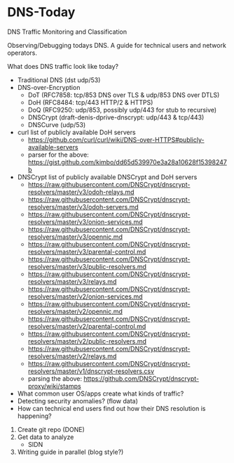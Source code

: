# DNS-Today
DNS Traffic Monitoring and Classification

Observing/Debugging todays DNS.
A guide for technical users and network operators.

What does DNS traffic look like today?
- Traditional DNS (dst udp/53)
- DNS-over-Encryption
    - DoT (RFC7858: tcp/853 DNS over TLS & udp/853 DNS over DTLS)
    - DoH (RFC8484: tcp/443 HTTP/2 & HTTPS)
    - DoQ (RFC9250: udp/853, possibly udp/443 for stub to recursive)
    - DNSCrypt (draft-denis-dprive-dnscrypt: udp/443 & tcp/443)
    - DNSCurve (udp/53)
- curl list of publicly available DoH servers
    - https://github.com/curl/curl/wiki/DNS-over-HTTPS#publicly-available-servers
    - parser for the above: https://gist.github.com/kimbo/dd65d539970e3a28a10628f15398247b
- DNSCrypt list of publicly available DNSCrypt and DoH servers
    - https://raw.githubusercontent.com/DNSCrypt/dnscrypt-resolvers/master/v3/odoh-relays.md
    - https://raw.githubusercontent.com/DNSCrypt/dnscrypt-resolvers/master/v3/odoh-servers.md
    - https://raw.githubusercontent.com/DNSCrypt/dnscrypt-resolvers/master/v3/onion-services.md
    - https://raw.githubusercontent.com/DNSCrypt/dnscrypt-resolvers/master/v3/opennic.md
    - https://raw.githubusercontent.com/DNSCrypt/dnscrypt-resolvers/master/v3/parental-control.md
    - https://raw.githubusercontent.com/DNSCrypt/dnscrypt-resolvers/master/v3/public-resolvers.md
    - https://raw.githubusercontent.com/DNSCrypt/dnscrypt-resolvers/master/v3/relays.md
    - https://raw.githubusercontent.com/DNSCrypt/dnscrypt-resolvers/master/v2/onion-services.md
    - https://raw.githubusercontent.com/DNSCrypt/dnscrypt-resolvers/master/v2/opennic.md
    - https://raw.githubusercontent.com/DNSCrypt/dnscrypt-resolvers/master/v2/parental-control.md
    - https://raw.githubusercontent.com/DNSCrypt/dnscrypt-resolvers/master/v2/public-resolvers.md
    - https://raw.githubusercontent.com/DNSCrypt/dnscrypt-resolvers/master/v2/relays.md
    - https://raw.githubusercontent.com/DNSCrypt/dnscrypt-resolvers/master/v1/dnscrypt-resolvers.csv
    - parsing the above: https://github.com/DNSCrypt/dnscrypt-proxy/wiki/stamps
- What common user OS/apps create what kinds of traffic?
- Detecting security anomalies? (flow data)
- How can technical end users find out how their DNS resolution is happening?

1. Create git repo (DONE)
2. Get data to analyze
    - SIDN
3. Writing guide in parallel (blog style?)

